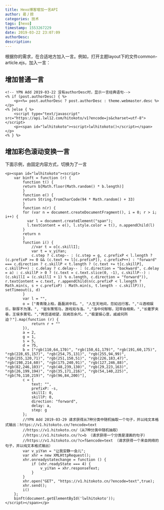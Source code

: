 ```yaml
---
title: Hexo博客增加一言API
author: 昜丿捺
categories: 技术
tags: [hexo]
timestamp: 1553267229
date: 2019-03-22 23:07:09
authorDesc:
description:
---
```

根据你的需求，在合适地方加入一言。例如，打开主题layout下的文件common-article.ejs，加入一言：
## 增加普通一言


	<!-- YPN Add 2019-03-22 没有authorDesc时，显示一言经典语句-->
	<% if (post.authorDesc) { %>
		<p><%= post.authorDesc ? post.authorDesc : theme.webmaster.desc %></p>
	<% }else { %>
		<script type="text/javascript" src="https://api.lwl12.com/hitokoto/v1?encode=js&charset=utf-8"></script>
		<p><span id="lwlhitokoto"><script>lwlhitokoto()</script></span></p>
	<% } %>
	
## 增加彩色滚动变换一言
下面示例，由固定内容方式，切换为了一言

	<p><span id="lwlhitokoto"><script>
		var binft = function (r) {
			function t() {
			return b[Math.floor(Math.random() * b.length)]
			}  
			function e() {
			return String.fromCharCode(94 * Math.random() + 33)
			}
			function n(r) {
			for (var n = document.createDocumentFragment(), i = 0; r > i; i++) {
			  var l = document.createElement("span");
			  l.textContent = e(), l.style.color = t(), n.appendChild(l)
			}
			return n
			}
			function i() {
				//var t = o[c.skillI];
				var t = v_yiYan;
				c.step ? c.step-- : (c.step = g, c.prefixP < l.length ? (c.prefixP >= 0 && (c.text += l[c.prefixP]), c.prefixP++) : "forward" === c.direction ? c.skillP < t.length ? (c.text += t[c.skillP], c.skillP++) : c.delay ? c.delay-- : (c.direction = "backward", c.delay = a) : c.skillP > 0 ? (c.text = c.text.slice(0, -1), c.skillP--) : (c.skillI = (c.skillI + 1) % o.length, c.direction = "forward")), r.textContent = c.text, r.appendChild(n(c.prefixP < l.length ? Math.min(s, s + c.prefixP) : Math.min(s, t.length - c.skillP))), setTimeout(i, d)
			}
			var l = "",
			o = ["青青陵上柏，磊磊涧中石。", "人生天地间，忽如远行客。","斗酒相娱乐，聊厚不为薄。", "驱车策驽马，游戏宛与洛。","洛中何郁郁，冠带自相索。","长衢罗夹巷，王侯多第宅。","两宫遥相望，双阙百余尺。","极宴娱心意，戚戚何所迫？"].map(function (r) {
				return r + ""
			}),
			a = 2,
			g = 1,
			s = 5,
			d = 75,
			b = ["rgb(110,64,170)", "rgb(150,61,179)", "rgb(191,60,175)", "rgb(228,65,157)", "rgb(254,75,131)", "rgb(255,94,99)", "rgb(255,120,71)", "rgb(251,150,51)", "rgb(226,183,47)", "rgb(198,214,60)", "rgb(175,240,91)", "rgb(127,246,88)", "rgb(82,246,103)", "rgb(48,239,130)", "rgb(29,223,163)", "rgb(26,199,194)", "rgb(35,171,216)", "rgb(54,140,225)", "rgb(76,110,219)", "rgb(96,84,200)"],
			c = {
				text: "",
				prefixP: -s,
				skillI: 0,
				skillP: 0,
				direction: "forward",
				delay: a,
				step: g
			};	  
			//YPN Add 2019-03-29 请求获得从7种分类中随机抽取一个句子，并以纯文本格式输出：https://v1.hitokoto.cn/?encode=text
			//https://v1.hitokoto.cn/（从7种分类中随机抽取）
			//https://v1.hitokoto.cn/?c=b （请求获得一个分类是漫画的句子）
			//https://v1.hitokoto.cn/?c=f&encode=text （请求获得一个来自网络的句子，并以纯文本格式输出）
			var v_yiYan = "让我安静一会儿";
			var xhr = new XMLHttpRequest();
			xhr.onreadystatechange = function () {
				if (xhr.readyState === 4) {
					v_yiYan = xhr.responseText;
				}
			}
			xhr.open("GET", "https://v1.hitokoto.cn/?encode=text",true);
			xhr.send();
			i()
		};
		binft(document.getElementById('lwlhitokoto'));
	</script></span></p>
